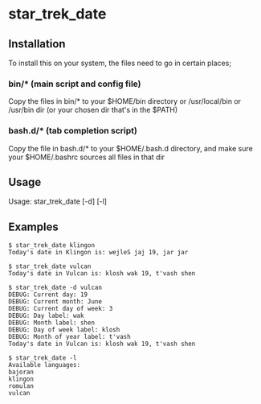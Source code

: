 # star_trek_date

## Installation

To install this on your system, the files need to go in certain places;

### bin/* (main script and config file)

Copy the files in bin/* to your $HOME/bin directory or /usr/local/bin or /usr/bin dir (or your chosen dir that's in the $PATH)

### bash.d/* (tab completion script)

Copy the file in bash.d/* to your $HOME/.bash.d directory, and make sure your $HOME/.bashrc sources all files in that dir


## Usage

Usage: star_trek_date [-d] [-l] <language>


## Examples

```
$ star_trek_date klingon
Today's date in Klingon is: wejleS jaj 19, jar jar
```

```
$ star_trek_date vulcan
Today's date in Vulcan is: klosh wak 19, t'vash shen
```

```
$ star_trek_date -d vulcan
DEBUG: Current day: 19
DEBUG: Current month: June
DEBUG: Current day of week: 3
DEBUG: Day label: wak
DEBUG: Month label: shen
DEBUG: Day of week label: klosh
DEBUG: Month of year label: t'vash
Today's date in Vulcan is: klosh wak 19, t'vash shen
```

```
$ star_trek_date -l
Available languages:
bajoran
klingon
romulan
vulcan
```
